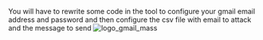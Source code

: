 You will have to rewrite some code in the tool to configure your gmail email address and password and then configure the csv file with email to attack and the message to send
![logo_gmail_mass](https://github.com/user-attachments/assets/dc30d1f0-7598-4f3a-8ea9-2c7ef9658083)
